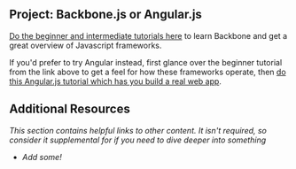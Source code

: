 
## Project: Backbone.js or Angular.js

[Do the beginner and intermediate tutorials here](http://backbonetutorials.com/) to learn Backbone and get a great overview of Javascript frameworks.

If you'd prefer to try Angular instead, first glance over the beginner tutorial from the link above to get a feel for how these frameworks operate, then [do this Angular.js tutorial which has you build a real web app](http://docs.angularjs.org/tutorial).

## Additional Resources

*This section contains helpful links to other content. It isn't required, so consider it supplemental for if you need to dive deeper into something*

* *Add some!*